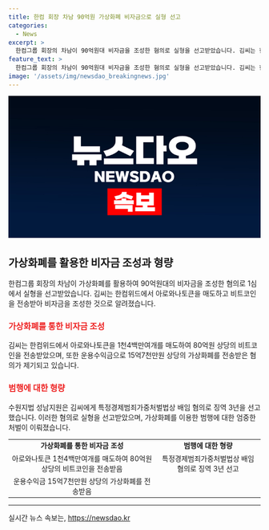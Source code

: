 ```yaml
---
title: 한컴 회장 차남 90억원 가상화폐 비자금으로 실형 선고
categories:
  - News
excerpt: >
  한컴그룹 회장의 차남이 90억원대 비자금을 조성한 혐의로 실형을 선고받았습니다. 김씨는 한컴 계열사에서 아로와나토큰을 매도해 80억원 상당의 비트코인을 획득한 뒤, 운용수익금으로 또 다른 가상화폐를 획득한 것으로 밝혀졌습니다. (150자)
feature_text: >
  한컴그룹 회장의 차남이 90억원대 비자금을 조성한 혐의로 실형을 선고받았습니다. 김씨는 한컴 계열사에서 아로와나토큰을 매도해 80억원 상당의 비트코인을 획득한 뒤, 운용수익금으로 또 다른 가상화폐를 획득한 것으로 밝혀졌습니다. (150자)
image: '/assets/img/newsdao_breakingnews.jpg'
---
```


<p><img src="/assets/img/newsdao_breakingnews.jpg" alt="pcversion 속보" /></p>

<h2 data-ke-size="size26">가상화폐를 활용한 비자금 조성과 형량</h2>

<p data-ke-size="size16">한컴그룹 회장의 차남이 가상화폐를 활용하여 90억원대의 비자금을 조성한 혐의로 1심에서 실형을 선고받았습니다. 김씨는 한컴위드에서 아로와나토큰을 매도하고 비트코인을 전송받아 비자금을 조성한 것으로 알려졌습니다.</p>

<h3><b><span style="color: #ee2323;">가상화폐를 통한 비자금 조성</span></b></h3>

<p data-ke-size="size16">김씨는 한컴위드에서 아로와나토큰을 1천4백만여개를 매도하여 80억원 상당의 비트코인을 전송받았으며, 또한 운용수익금으로 15억7천만원 상당의 가상화폐를 전송받은 혐의가 제기되고 있습니다.</p>

<h3><b><span style="color: #ee2323;">범행에 대한 형량</span></b></h3>

<p data-ke-size="size16">수원지법 성남지원은 김씨에게 특정경제범죄가중처벌법상 배임 혐의로 징역 3년을 선고했습니다. 이러한 혐의로 실형을 선고받았으며, 가상화폐를 이용한 범행에 대한 엄중한 처벌이 이뤄졌습니다.</p>

<table>
<tbody>
<tr>
<td style="text-align: center; height: 17px;"><b>가상화폐를 통한 비자금 조성</b></td>
<td style="text-align: center; height: 17px;"><b>범행에 대한 형량</b></td>
</tr>
<tr>
<td style="text-align: center; height: 17px;">아로와나토큰 1천4백만여개를 매도하여 80억원 상당의 비트코인을 전송받음</td>
<td style="text-align: center; height: 17px;">특정경제범죄가중처벌법상 배임 혐의로 징역 3년 선고</td>
</tr>
<tr>
<td style="text-align: center; height: 17px;">운용수익금 15억7천만원 상당의 가상화폐를 전송받음</td>
<td style="text-align: center; height: 17px;"></td>
</tr>
</tbody>
</table>

<hr>
실시간 뉴스 속보는, <a href="https://newsdao.kr" rel="dofollow">https://newsdao.kr</a>


